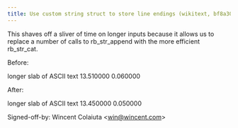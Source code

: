 ```yaml
---
title: Use custom string struct to store line endings (wikitext, bf8a30f)
---
```


This shaves off a sliver of time on longer inputs because it allows us to replace a number of calls to rb\_str\_append with the more efficient rb\_str\_cat.

Before:

longer slab of ASCII text 13.510000 0.060000

After:

longer slab of ASCII text 13.450000 0.050000

Signed-off-by: Wincent Colaiuta &lt;win@wincent.com&gt;
